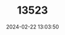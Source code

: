 ---
title: "13523"
category: "Millardia kathleenae"
draft: false
date: 2024-02-22 13:03:50
languages:
  English: ["Miss Ryley's Soft-furred Rat", "Burmese Metad"]
---
